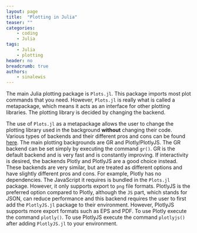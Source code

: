 ```yaml
---
layout: page
title:  "Plotting in Julia"
teaser: ""
categories:
    - coding
    - Julia
tags:
    - Julia
    - plotting
header: no
breadcrumb: true
authors:
    - sinalewis
---
```


The main Julia plotting package is `Plots.jl`. This package imports most plot commands that you need. However, `Plots.jl` is really what is called a metapackage, which means it acts as an interface for other plotting libraries. The plotting library is decided by changing the backend.

The use of `Plots.jl` as a metapackage allows the user to change the plotting library used in the background **without** changing their code. Various types of backends and their different pros and cons can be found [here](https://docs.juliaplots.org/latest/backends/#backends). The main plotting backgrounds are GR and Plotly/PlotlyJS. The GR backend can be set simply by executing the command `gr()`. GR is the default backend and is very fast and is constantly improving. If interactivity is desired, the backends Plotly and PlotlyJS are a good choice instead. These backends are very similar, but are treated as different options and have slightly different pros and cons. For example, Plotly has no dependencies. The JavaScript it requires is bundled in the `Plots.jl` package.  However, it only supports export to `png` file formats. PlotlyJS is the preferred option compared to Plotly, although the `JS` part, which stands for JSON, can reduce performance and this backend requires the user to first add the `PlotlyJS.jl` package to their environment. However, PlotlyJS supports more export formats such as EPS and PDF. To use Plotly execute the command `plotly()`. To use PlotlyJS execute the command `plotlyjs()` after adding `PlotlyJS.jl` to your environment.